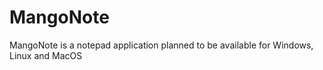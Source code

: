 # MangoNote
MangoNote is a notepad application planned to be available for Windows, Linux and MacOS
